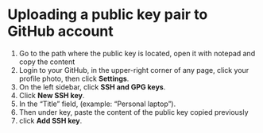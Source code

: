 # Uploading a public key pair to GitHub account

1. Go to the path where the public key is located, open it with notepad and copy the content
2. Login to your GitHub, in the upper-right corner of any page, click your profile photo, then click **Settings**.
3. On the left sidebar, click **SSH and GPG keys**.
4. Click **New SSH key**.
5. In the “Title” field, (example: “Personal laptop”).
6. Then under key, paste the content of the public key copied previously
7. click **Add SSH key**.
